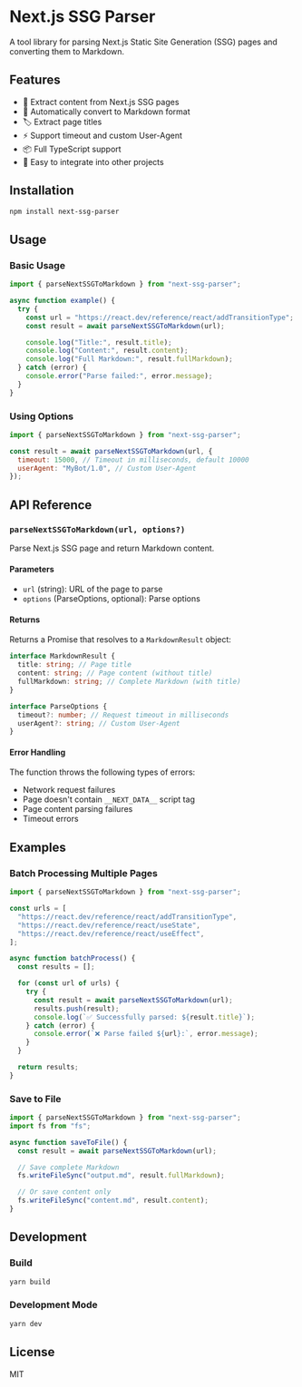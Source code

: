 # Next.js SSG Parser

A tool library for parsing Next.js Static Site Generation (SSG) pages and converting them to Markdown.

## Features

- 🚀 Extract content from Next.js SSG pages
- 📝 Automatically convert to Markdown format
- 🏷️ Extract page titles
- ⚡ Support timeout and custom User-Agent
- 📦 Full TypeScript support
- 🔧 Easy to integrate into other projects

## Installation

```bash
npm install next-ssg-parser
```

## Usage

### Basic Usage

```javascript
import { parseNextSSGToMarkdown } from "next-ssg-parser";

async function example() {
  try {
    const url = "https://react.dev/reference/react/addTransitionType";
    const result = await parseNextSSGToMarkdown(url);

    console.log("Title:", result.title);
    console.log("Content:", result.content);
    console.log("Full Markdown:", result.fullMarkdown);
  } catch (error) {
    console.error("Parse failed:", error.message);
  }
}
```

### Using Options

```javascript
import { parseNextSSGToMarkdown } from "next-ssg-parser";

const result = await parseNextSSGToMarkdown(url, {
  timeout: 15000, // Timeout in milliseconds, default 10000
  userAgent: "MyBot/1.0", // Custom User-Agent
});
```

## API Reference

### `parseNextSSGToMarkdown(url, options?)`

Parse Next.js SSG page and return Markdown content.

#### Parameters

- `url` (string): URL of the page to parse
- `options` (ParseOptions, optional): Parse options

#### Returns

Returns a Promise that resolves to a `MarkdownResult` object:

```typescript
interface MarkdownResult {
  title: string; // Page title
  content: string; // Page content (without title)
  fullMarkdown: string; // Complete Markdown (with title)
}

interface ParseOptions {
  timeout?: number; // Request timeout in milliseconds
  userAgent?: string; // Custom User-Agent
}
```

#### Error Handling

The function throws the following types of errors:

- Network request failures
- Page doesn't contain `__NEXT_DATA__` script tag
- Page content parsing failures
- Timeout errors

## Examples

### Batch Processing Multiple Pages

```javascript
import { parseNextSSGToMarkdown } from "next-ssg-parser";

const urls = [
  "https://react.dev/reference/react/addTransitionType",
  "https://react.dev/reference/react/useState",
  "https://react.dev/reference/react/useEffect",
];

async function batchProcess() {
  const results = [];

  for (const url of urls) {
    try {
      const result = await parseNextSSGToMarkdown(url);
      results.push(result);
      console.log(`✅ Successfully parsed: ${result.title}`);
    } catch (error) {
      console.error(`❌ Parse failed ${url}:`, error.message);
    }
  }

  return results;
}
```

### Save to File

```javascript
import { parseNextSSGToMarkdown } from "next-ssg-parser";
import fs from "fs";

async function saveToFile() {
  const result = await parseNextSSGToMarkdown(url);

  // Save complete Markdown
  fs.writeFileSync("output.md", result.fullMarkdown);

  // Or save content only
  fs.writeFileSync("content.md", result.content);
}
```

## Development

### Build

```bash
yarn build
```

### Development Mode

```bash
yarn dev
```

## License

MIT
